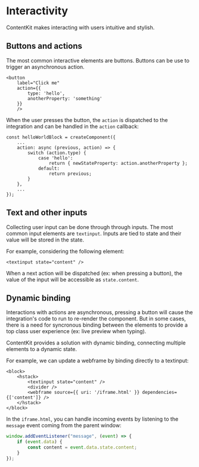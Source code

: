 # Interactivity

ContentKit makes interacting with users intuitive and stylish.

## Buttons and actions

The most common interactive elements are buttons. Buttons can be use to trigger an asynchronous action.

```tsx
<button
    label="Click me"
    action={{
        type: 'hello',
        anotherProperty: 'something'
    }}
    />
```

When the user presses the button, the `action` is dispatched to the integration and can be handled in the `action` callback:

```tsx
const helloWorldBlock = createComponent({
    ...
    action: async (previous, action) => {
        switch (action.type) {
            case 'hello':
                return { newStateProperty: action.anotherProperty };
            default:
                return previous;
        }
    },
    ...
});
```

## Text and other inputs

Collecting user input can be done through through inputs. The most common input elements are `textinput`.
Inputs are tied to state and their value will be stored in the state.

For example, considering the following element:

```tsx
<textinput state="content" />
```

When a next action will be dispatched (ex: when pressing a button), the value of the input will be accessible as `state.content`.

## Dynamic binding

Interactions with actions are asynchronous, pressing a button will cause the integration's code to run to re-render the component. But in some cases, there is a need for syncronous binding between the elements to provide a top class user experience (ex: live preview when typing).

ContentKit provides a solution with dynamic binding, connecting multiple elements to a dynamic state.

For example, we can update a webframe by binding directly to a textinput:

```tsx
<block>
    <hstack>
        <textinput state="content" />
        <divider />
        <webframe source={{ uri: '/iframe.html' }} dependencies={['content']} />
    </hstack>
</block>
```

In the `iframe.html`, you can handle incoming events by listening to the `message` event coming from the parent window:

```js
window.addEventListener("message", (event) => {
    if (event.data) {
        const content = event.data.state.content;
    }
});
```